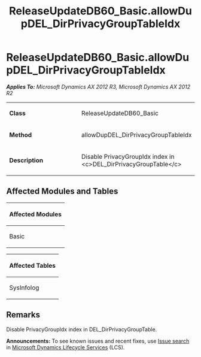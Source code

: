﻿---
title: ReleaseUpdateDB60_Basic.allowDupDEL_DirPrivacyGroupTableIdx
TOCTitle: ReleaseUpdateDB60_Basic.allowDupDEL_DirPrivacyGroupTableIdx
ms:assetid: 4da24ab8-3a31-12ac-b74f-4514b449bcac
ms:mtpsurl: https://msdn.microsoft.com/en-us/library/JJ685442(v=AX.60)
ms:contentKeyID: 49708147
ms.date: 05/18/2015
mtps_version: v=AX.60
---

# ReleaseUpdateDB60\_Basic.allowDupDEL\_DirPrivacyGroupTableIdx 


_**Applies To:** Microsoft Dynamics AX 2012 R3, Microsoft Dynamics AX 2012 R2_

<table>
<colgroup>
<col style="width: 50%" />
<col style="width: 50%" />
</colgroup>
<tbody>
<tr class="odd">
<td><p><strong>Class</strong></p></td>
<td><p>ReleaseUpdateDB60_Basic</p></td>
</tr>
<tr class="even">
<td><p><strong>Method</strong></p></td>
<td><p>allowDupDEL_DirPrivacyGroupTableIdx</p></td>
</tr>
<tr class="odd">
<td><p><strong>Description</strong></p></td>
<td><p>Disable PrivacyGroupIdx index in &lt;c&gt;DEL_DirPrivacyGroupTable&lt;/c&gt;</p></td>
</tr>
</tbody>
</table>


## Affected Modules and Tables

<table>
<colgroup>
<col style="width: 100%" />
</colgroup>
<thead>
<tr class="header">
<th><p>Affected Modules</p></th>
</tr>
</thead>
<tbody>
<tr class="odd">
<td><p>Basic</p></td>
</tr>
</tbody>
</table>


<table>
<colgroup>
<col style="width: 100%" />
</colgroup>
<thead>
<tr class="header">
<th><p>Affected Tables</p></th>
</tr>
</thead>
<tbody>
<tr class="odd">
<td><p>SysInfolog</p></td>
</tr>
</tbody>
</table>


## Remarks

Disable PrivacyGroupIdx index in DEL\_DirPrivacyGroupTable.

  
**Announcements:** To see known issues and recent fixes, use [Issue search](http://go.microsoft.com/fwlink/?linkid=389258) in [Microsoft Dynamics Lifecycle Services](http://go.microsoft.com/fwlink/?linkid=306505) (LCS).

